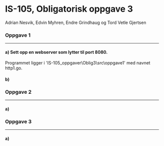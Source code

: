 # IS-105, Obligatorisk oppgave 3

Adrian Nesvik, Edvin Myhren, Endre Grindhaug og Tord Vetle Gjertsen


### Oppgave 1

----------------------------------------------------------------------------------------------------------

#### a) Sett opp en webserver som lytter til port 8080.
Programmet ligger i 'IS-105_oppgaver\Oblig3\src\oppgave1' med navnet http1.go.


#### b)

### Oppgave 2

----------------------------------------------------------------------------------------------------------


#### a)

### Oppgave 3

----------------------------------------------------------------------------------------------------------

#### a)

